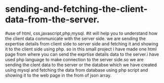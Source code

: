 # sending-and-fetching-the-client-data-from-the-server.
#use of html, css,javascript,php,mysql.
#it will help you to understand how the client data communicate with the server side. 
we are sending the expertise details from client side to server side and fetching it and showing it to the client side using php.
so in this small project i have made one html page from where you can send the exprtise details data to the server.i have used php language to make connection to the server side.so we are sending the clent data to the server or the databse which we have created using mysql and fetching the data from database using php script and showing it to the web page in the from of json array.

